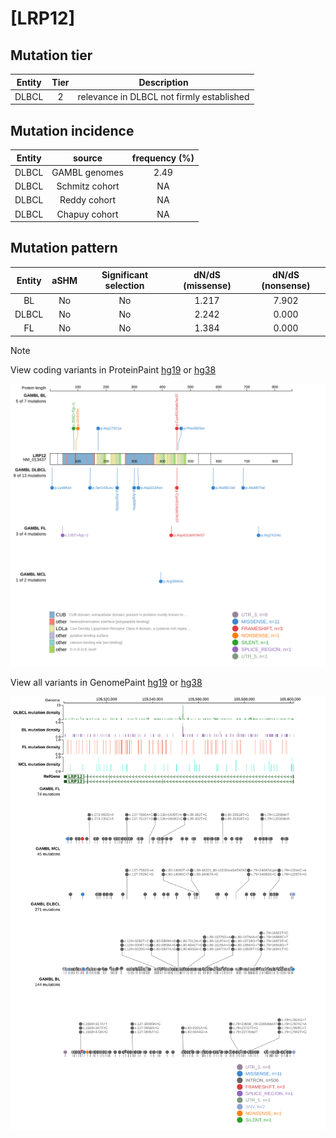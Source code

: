 # [LRP12]

## Mutation tier

|Entity|Tier|Description                              |
|:------:|:----:|-----------------------------------------|
|DLBCL |2   |relevance in DLBCL not firmly established|
## Mutation incidence

|Entity|source        |frequency (%)|
|:------:|:--------------:|:-------------:|
|DLBCL |GAMBL genomes |2.49         |
|DLBCL |Schmitz cohort|  NA         |
|DLBCL |Reddy cohort  |  NA         |
|DLBCL |Chapuy cohort |  NA         |

## Mutation pattern

|Entity|aSHM|Significant selection|dN/dS (missense)|dN/dS (nonsense)|
|:------:|:----:|:---------------------:|:----------------:|:----------------:|
|BL    |No  |No                   |1.217           |7.902           |
|DLBCL |No  |No                   |2.242           |0.000           |
|FL    |No  |No                   |1.384           |0.000           |


> [!NOTE]
View coding variants in ProteinPaint [hg19](https://www.bcgsc.ca/downloads/morinlab/GAMBL/test/genes/LRP12_protein.html)  or [hg38](https://www.bcgsc.ca/downloads/morinlab/GAMBL/test/genes/LRP12_protein_hg38.html)

![image](images/proteinpaint/LRP12_NM_013437.svg)

View all variants in GenomePaint [hg19](https://www.bcgsc.ca/downloads/morinlab/GAMBL/test/genes/LRP12.html)  or [hg38](https://www.bcgsc.ca/downloads/morinlab/GAMBL/test/genes/LRP12_hg38.html)

![image](images/proteinpaint/LRP12.svg)
